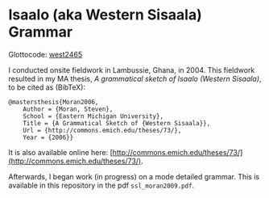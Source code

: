 # Isaalo (aka Western Sisaala) Grammar

Glottocode: [west2465](https://glottolog.org/resource/languoid/id/west2465)

I conducted onsite fieldwork in Lambussie, Ghana, in 2004. This fieldwork resulted in my MA thesis, *A grammatical sketch of Isaalo (Western Sisaala)*, to be cited as (BibTeX):

```
@mastersthesis{Moran2006,
	Author = {Moran, Steven},
	School = {Eastern Michigan University},
	Title = {A Grammatical Sketch of {Western Sisaala}},
	Url = {http://commons.emich.edu/theses/73/},
	Year = {2006}}
```

It is also available online here: [http://commons.emich.edu/theses/73/](http://commons.emich.edu/theses/73/).

Afterwards, I began work (in progress) on a mode detailed grammar. This is available in this repository in the pdf `ssl_moran2009.pdf`.


